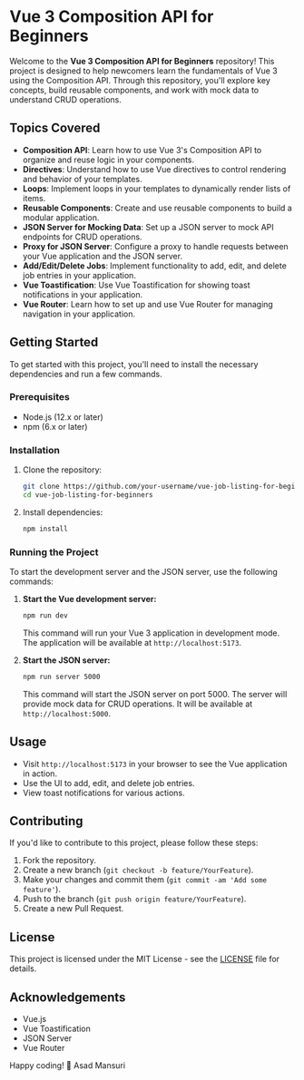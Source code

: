 # Vue 3 Composition API for Beginners

Welcome to the **Vue 3 Composition API for Beginners** repository! This project is designed to help newcomers learn the fundamentals of Vue 3 using the Composition API. Through this repository, you'll explore key concepts, build reusable components, and work with mock data to understand CRUD operations.

## Topics Covered

- **Composition API**: Learn how to use Vue 3's Composition API to organize and reuse logic in your components.
- **Directives**: Understand how to use Vue directives to control rendering and behavior of your templates.
- **Loops**: Implement loops in your templates to dynamically render lists of items.
- **Reusable Components**: Create and use reusable components to build a modular application.
- **JSON Server for Mocking Data**: Set up a JSON server to mock API endpoints for CRUD operations.
- **Proxy for JSON Server**: Configure a proxy to handle requests between your Vue application and the JSON server.
- **Add/Edit/Delete Jobs**: Implement functionality to add, edit, and delete job entries in your application.
- **Vue Toastification**: Use Vue Toastification for showing toast notifications in your application.
- **Vue Router**: Learn how to set up and use Vue Router for managing navigation in your application.

## Getting Started

To get started with this project, you'll need to install the necessary dependencies and run a few commands.

### Prerequisites

- Node.js (12.x or later)
- npm (6.x or later)

### Installation

1. Clone the repository:

    ```bash
    git clone https://github.com/your-username/vue-job-listing-for-beginners.git
    cd vue-job-listing-for-beginners
    ```

2. Install dependencies:

    ```bash
    npm install
    ```

### Running the Project

To start the development server and the JSON server, use the following commands:

1. **Start the Vue development server:**

    ```bash
    npm run dev
    ```

    This command will run your Vue 3 application in development mode. The application will be available at `http://localhost:5173`.

2. **Start the JSON server:**

    ```bash
    npm run server 5000
    ```

    This command will start the JSON server on port 5000. The server will provide mock data for CRUD operations. It will be available at `http://localhost:5000`.

## Usage

- Visit `http://localhost:5173` in your browser to see the Vue application in action.
- Use the UI to add, edit, and delete job entries.
- View toast notifications for various actions.

## Contributing

If you'd like to contribute to this project, please follow these steps:

1. Fork the repository.
2. Create a new branch (`git checkout -b feature/YourFeature`).
3. Make your changes and commit them (`git commit -am 'Add some feature'`).
4. Push to the branch (`git push origin feature/YourFeature`).
5. Create a new Pull Request.

## License

This project is licensed under the MIT License - see the [LICENSE](LICENSE) file for details.

## Acknowledgements

- Vue.js
- Vue Toastification
- JSON Server
- Vue Router

Happy coding! 🚀
Asad Mansuri
